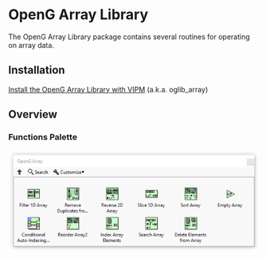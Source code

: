 # OpenG Array Library

The OpenG Array Library package contains several routines for operating on array data.

## Installation

[Install the OpenG Array Library with VIPM](https://www.vipm.io/package/oglib_array/) (a.k.a. oglib\_array)

## Overview

### Functions Palette

![Functions Palette](docs/functions_palette.png)